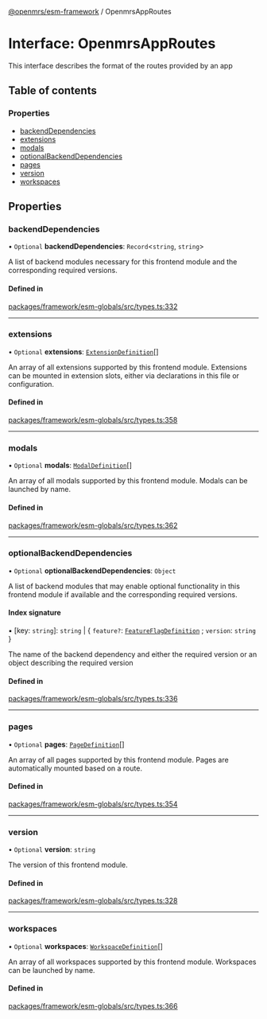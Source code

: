 [@openmrs/esm-framework](../API.md) / OpenmrsAppRoutes

# Interface: OpenmrsAppRoutes

This interface describes the format of the routes provided by an app

## Table of contents

### Properties

- [backendDependencies](OpenmrsAppRoutes.md#backenddependencies)
- [extensions](OpenmrsAppRoutes.md#extensions)
- [modals](OpenmrsAppRoutes.md#modals)
- [optionalBackendDependencies](OpenmrsAppRoutes.md#optionalbackenddependencies)
- [pages](OpenmrsAppRoutes.md#pages)
- [version](OpenmrsAppRoutes.md#version)
- [workspaces](OpenmrsAppRoutes.md#workspaces)

## Properties

### backendDependencies

• `Optional` **backendDependencies**: `Record`<`string`, `string`\>

A list of backend modules necessary for this frontend module and the corresponding required versions.

#### Defined in

[packages/framework/esm-globals/src/types.ts:332](https://github.com/openmrs/openmrs-esm-core/blob/main/packages/framework/esm-globals/src/types.ts#L332)

___

### extensions

• `Optional` **extensions**: [`ExtensionDefinition`](../API.md#extensiondefinition)[]

An array of all extensions supported by this frontend module. Extensions can be mounted in extension slots, either via declarations in this file or configuration.

#### Defined in

[packages/framework/esm-globals/src/types.ts:358](https://github.com/openmrs/openmrs-esm-core/blob/main/packages/framework/esm-globals/src/types.ts#L358)

___

### modals

• `Optional` **modals**: [`ModalDefinition`](../API.md#modaldefinition)[]

An array of all modals supported by this frontend module. Modals can be launched by name.

#### Defined in

[packages/framework/esm-globals/src/types.ts:362](https://github.com/openmrs/openmrs-esm-core/blob/main/packages/framework/esm-globals/src/types.ts#L362)

___

### optionalBackendDependencies

• `Optional` **optionalBackendDependencies**: `Object`

A list of backend modules that may enable optional functionality in this frontend module if available and the corresponding required versions.

#### Index signature

▪ [key: `string`]: `string` \| { `feature?`: [`FeatureFlagDefinition`](FeatureFlagDefinition.md) ; `version`: `string`  }

The name of the backend dependency and either the required version or an object describing the required version

#### Defined in

[packages/framework/esm-globals/src/types.ts:336](https://github.com/openmrs/openmrs-esm-core/blob/main/packages/framework/esm-globals/src/types.ts#L336)

___

### pages

• `Optional` **pages**: [`PageDefinition`](../API.md#pagedefinition)[]

An array of all pages supported by this frontend module. Pages are automatically mounted based on a route.

#### Defined in

[packages/framework/esm-globals/src/types.ts:354](https://github.com/openmrs/openmrs-esm-core/blob/main/packages/framework/esm-globals/src/types.ts#L354)

___

### version

• `Optional` **version**: `string`

The version of this frontend module.

#### Defined in

[packages/framework/esm-globals/src/types.ts:328](https://github.com/openmrs/openmrs-esm-core/blob/main/packages/framework/esm-globals/src/types.ts#L328)

___

### workspaces

• `Optional` **workspaces**: [`WorkspaceDefinition`](../API.md#workspacedefinition)[]

An array of all workspaces supported by this frontend module. Workspaces can be launched by name.

#### Defined in

[packages/framework/esm-globals/src/types.ts:366](https://github.com/openmrs/openmrs-esm-core/blob/main/packages/framework/esm-globals/src/types.ts#L366)
